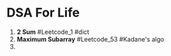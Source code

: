 # DSA For Life

001. **2 Sum** #Leetcode_1 #dict
002. **Maximum Subarray**  #Leetcode_53 #Kadane's algo
003. 
